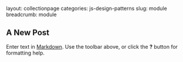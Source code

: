 layout: collectionpage
categories: js-design-patterns
slug: module
breadcrumb: module

## A New Post

Enter text in [Markdown](http://daringfireball.net/projects/markdown/). Use the toolbar above, or click the **?** button for formatting help.
